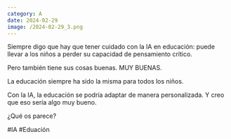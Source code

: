 ```yaml
--- 
category: A 
date: 2024-02-29 
image: /2024-02-29_3.png 
--- 
```


Siempre digo que hay que tener cuidado con la IA en educación: puede llevar a los niños a perder su capacidad de pensamiento crítico.

Pero también tiene sus cosas buenas. MUY BUENAS. 

La educación siempre ha sido la misma para todos los niños.

Con la IA, la educación se podría adaptar de manera personalizada. Y creo que eso sería algo muy bueno. 

¿Qué os parece?

#IA #Eduación